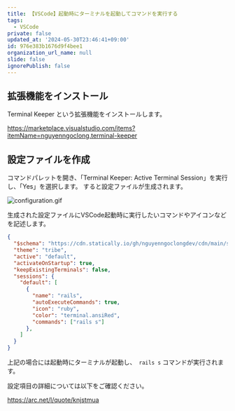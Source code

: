 ```yaml
---
title: 【VSCode】起動時にターミナルを起動してコマンドを実行する
tags:
  - VSCode
private: false
updated_at: '2024-05-30T23:46:41+09:00'
id: 976e383b1676d9f4bee1
organization_url_name: null
slide: false
ignorePublish: false
---
```

## 拡張機能をインストール

Terminal Keeper という拡張機能をインストールします。

https://marketplace.visualstudio.com/items?itemName=nguyenngoclong.terminal-keeper

## 設定ファイルを作成

コマンドパレットを開き、「Terminal Keeper: Active Terminal Session」を実行し、「Yes」を選択します。
すると設定ファイルが生成されます。

![configuration.gif](https://qiita-image-store.s3.ap-northeast-1.amazonaws.com/0/2342443/7d3a744c-5de1-466b-cc10-d6bf88f536cc.gif)


生成された設定ファイルにVSCode起動時に実行したいコマンドやアイコンなどを記述します。

```json:.vscode/sessions.json
{
  "$schema": "https://cdn.statically.io/gh/nguyenngoclongdev/cdn/main/schema/v10/terminal-keeper.json",
  "theme": "tribe",
  "active": "default",
  "activateOnStartup": true,
  "keepExistingTerminals": false,
  "sessions": {
    "default": [
      {
        "name": "rails",
        "autoExecuteCommands": true,
        "icon": "ruby",
        "color": "terminal.ansiRed",
        "commands": ["rails s"]
      },
    ]
  }
}

```

上記の場合には起動時にターミナルが起動し、　`rails s` コマンドが実行されます。

設定項目の詳細については以下をご確認ください。

https://arc.net/l/quote/knjstmua
